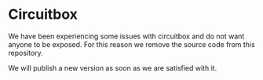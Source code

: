 
# Circuitbox

We have been experiencing some issues with circuitbox and do not want
anyone to be exposed.
For this reason we remove the source code from this repository.

We will publish a new version as soon as we are satisfied with it.

